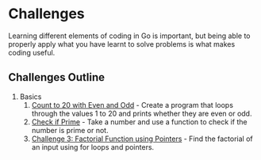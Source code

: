 # Challenges

Learning different elements of coding in Go is important, but being able to properly apply what you have learnt to solve problems is what makes coding useful.

## Challenges Outline

1. Basics
	1. [Count to 20 with Even and Odd](basics/20-even-odd/20-even-odd.md) - Create a program that loops through the values 1 to 20 and prints whether they are even or odd.
	1. [Check if Prime](basics/check-prime/check-prime.md) - Take a number and use a function to check if the number is prime or not.
	1. [Challenge 3: Factorial Function using Pointers](intermediate/factorial-function/factorial-function.md) - Find the factorial of an input using for loops and pointers.
